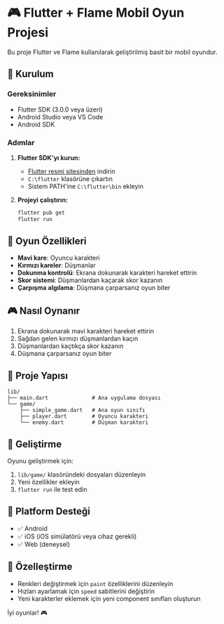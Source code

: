 # 🎮 Flutter + Flame Mobil Oyun Projesi

Bu proje Flutter ve Flame kullanılarak geliştirilmiş basit bir mobil oyundur.

## 🚀 Kurulum

### Gereksinimler
- Flutter SDK (3.0.0 veya üzeri)
- Android Studio veya VS Code
- Android SDK

### Adımlar

1. **Flutter SDK'yı kurun:**
   - [Flutter resmi sitesinden](https://docs.flutter.dev/get-started/install/windows) indirin
   - `C:\flutter` klasörüne çıkartın
   - Sistem PATH'ine `C:\flutter\bin` ekleyin

2. **Projeyi çalıştırın:**
   ```bash
   flutter pub get
   flutter run
   ```

## 🎯 Oyun Özellikleri

- **Mavi kare**: Oyuncu karakteri
- **Kırmızı kareler**: Düşmanlar
- **Dokunma kontrolü**: Ekrana dokunarak karakteri hareket ettirin
- **Skor sistemi**: Düşmanlardan kaçarak skor kazanın
- **Çarpışma algılama**: Düşmana çarparsanız oyun biter

## 🎮 Nasıl Oynanır

1. Ekrana dokunarak mavi karakteri hareket ettirin
2. Sağdan gelen kırmızı düşmanlardan kaçın
3. Düşmanlardan kaçtıkça skor kazanın
4. Düşmana çarparsanız oyun biter

## 📁 Proje Yapısı

```
lib/
├── main.dart              # Ana uygulama dosyası
└── game/
    ├── simple_game.dart   # Ana oyun sınıfı
    ├── player.dart        # Oyuncu karakteri
    └── enemy.dart         # Düşman karakteri
```

## 🔧 Geliştirme

Oyunu geliştirmek için:
1. `lib/game/` klasöründeki dosyaları düzenleyin
2. Yeni özellikler ekleyin
3. `flutter run` ile test edin

## 📱 Platform Desteği

- ✅ Android
- ✅ iOS (iOS simülatörü veya cihaz gerekli)
- ✅ Web (deneysel)

## 🎨 Özelleştirme

- Renkleri değiştirmek için `paint` özelliklerini düzenleyin
- Hızları ayarlamak için `speed` sabitlerini değiştirin
- Yeni karakterler eklemek için yeni component sınıfları oluşturun

İyi oyunlar! 🎮
